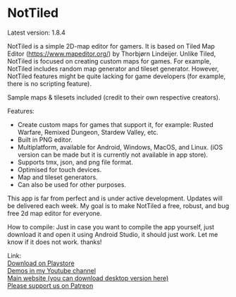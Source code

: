 <h1>NotTiled </h1>
Latest version: 1.8.4

NotTiled is a simple 2D-map editor for gamers. It is based on Tiled Map Editor (https://www.mapeditor.org/) by Thorbjørn Lindeijer.
Unlike Tiled, NotTiled is focused on creating custom maps for games. For example, NotTiled includes random map generator and tileset generator.
However, NotTiled features might be quite lacking for game developers (for example, there is no scripting feature).

Sample maps & tilesets included (credit to their own respective creators).

Features:  
- Create custom maps for games that support it, for example: Rusted Warfare, Remixed Dungeon, Stardew Valley, etc.
- Built in PNG editor.
- Multiplatform, available for Android, Windows, MacOS, and Linux. (iOS version can be made but it is currently not available in app store).
- Supports tmx, json, and png file format.
- Optimised for touch devices.
- Map and tileset generators.
- Can also be used for other purposes.

This app is far from perfect and is under active development. Updates will be delivered each week. My goal is to make NotTiled a free, robust, and bug free 2d map editor for everyone.

How to compile:
Just in case you want to compile the app yourself, just download it and open it using Android Studio, it should just work. Let me know if it does not work. thanks!

Link: <br>
<a href="https://play.google.com/store/apps/details?id=com.mirwanda.nottiled">Download on Playstore</a><br>
<a href="https://www.youtube.com/channel/UCbH_vLnWmCxgwW3UUApnVfg">Demos in my Youtube channel</a><br>
<a href="https://www.mirwanda.com">Main website (you can download desktop version here)</a><br>
<a href="https://www.patreon.com/wandsmire">Please support us on Patreon</a><br>
